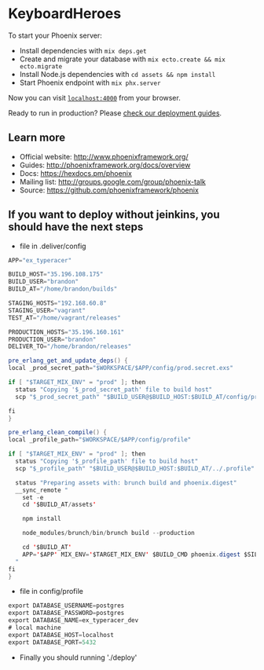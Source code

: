 
# KeyboardHeroes

To start your Phoenix server:

  * Install dependencies with `mix deps.get`
  * Create and migrate your database with `mix ecto.create && mix ecto.migrate`
  * Install Node.js dependencies with `cd assets && npm install`
  * Start Phoenix endpoint with `mix phx.server`

Now you can visit [`localhost:4000`](http://localhost:4000) from your browser.

Ready to run in production? Please [check our deployment guides](http://www.phoenixframework.org/docs/deployment).

## Learn more

  * Official website: http://www.phoenixframework.org/
  * Guides: http://phoenixframework.org/docs/overview
  * Docs: https://hexdocs.pm/phoenix
  * Mailing list: http://groups.google.com/group/phoenix-talk
  * Source: https://github.com/phoenixframework/phoenix

## If you want to deploy without jeinkins, you should have the next steps

  * file in .deliver/config

  ``` java
  APP="ex_typeracer"

BUILD_HOST="35.196.108.175"
BUILD_USER="brandon"
BUILD_AT="/home/brandon/builds"

STAGING_HOSTS="192.168.60.8"
STAGING_USER="vagrant"
TEST_AT="/home/vagrant/releases"

PRODUCTION_HOSTS="35.196.160.161"
PRODUCTION_USER="brandon"
DELIVER_TO="/home/brandon/releases"

pre_erlang_get_and_update_deps() {
  local _prod_secret_path="$WORKSPACE/$APP/config/prod.secret.exs"

  if [ "$TARGET_MIX_ENV" = "prod" ]; then
    status "Copying '$_prod_secret_path' file to build host"
    scp "$_prod_secret_path" "$BUILD_USER@$BUILD_HOST:$BUILD_AT/config/prod.secret.exs"

  fi
}

pre_erlang_clean_compile() {
  local _profile_path="$WORKSPACE/$APP/config/profile"

  if [ "$TARGET_MIX_ENV" = "prod" ]; then
    status "Copying '$_profile_path' file to build host"
    scp "$_profile_path" "$BUILD_USER@$BUILD_HOST:$BUILD_AT/../.profile"

    status "Preparing assets with: brunch build and phoenix.digest"
    __sync_remote "
      set -e
      cd '$BUILD_AT/assets'

      npm install

      node_modules/brunch/bin/brunch build --production

      cd '$BUILD_AT'
      APP='$APP' MIX_ENV='$TARGET_MIX_ENV' $BUILD_CMD phoenix.digest $SILENCE
    "
  fi
}

  ```

  * file in config/profile

  ``` java
  export DATABASE_USERNAME=postgres
  export DATABASE_PASSWORD=postgres
  export DATABASE_NAME=ex_typeracer_dev
  # local machine
  export DATABASE_HOST=localhost
  export DATABASE_PORT=5432

  ```

  * Finally you should running './deploy'

